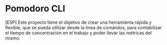 # Pomodoro CLI

[ESP]
Este proyecto tiene el objetivo de crear una herramienta rápida y flexible, que se pueda utilizar desde la línea de comandos, para contabilizar el tiempo de concentración en el trabajo y poder llevar las métricas del mismo.

